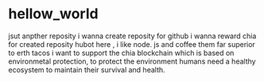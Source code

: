 # hellow_world
jsut anpther reposity
i wanna create reposity for github
i wanna reward chia for created reposity
hubot here , i like node. js and coffee them far superior to erth tacos
i want to support the chia blockchain which is based on environmetal protection, to protect the environment
humans need a healthy ecosystem to maintain their survival and health.
